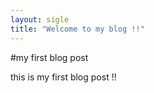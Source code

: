 ```yaml
---
layout: sigle
title: "Welcome to my blog !!"
---
```


#my first blog post

this is my first blog post !!
